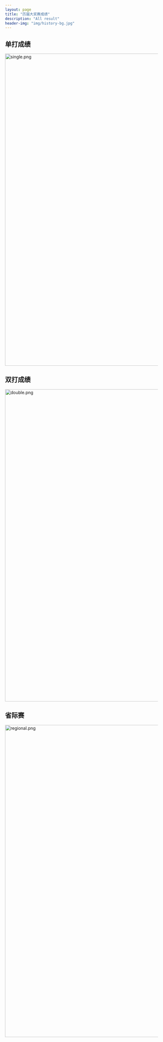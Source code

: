 ```yaml
---
layout: page
title: "历届大奖赛成绩"
description: "All result"
header-img: "img/history-bg.jpg"
---
```


<h2>单打成绩</h2>
<img class="img-responsive" src="{{ site.baseurl }}/img/single" alt="single.png" width="1024" />
<h2>双打成绩</h2>
<img class="img-responsive" src="{{ site.baseurl }}/img/single" alt="double.png" alt="double" width="1024" />
<h2>省际赛</h2>
<img class="img-responsive" src="{{ site.baseurl }}/img/single" alt="regional.png" alt="double" width="1024" />
<br>
